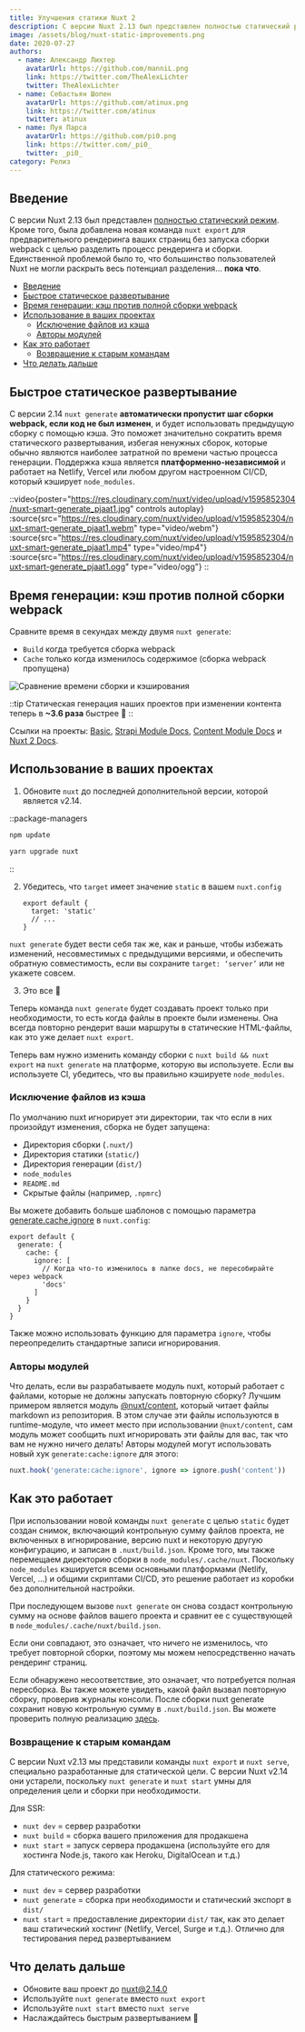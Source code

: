 ```yaml
---
title: Улучшения статики Nuxt 2
description: С версии Nuxt 2.13 был представлен полностью статический режим. Кроме того, была добавлена новая команда nuxt export для предварительного рендеринга ваших страниц без запуска сборки webpack с целью разделить процесс рендеринга и сборки. Единственной проблемой было то, что большинство пользователей Nuxt не могли раскрыть весь потенциал разделения... пока что.
image: /assets/blog/nuxt-static-improvements.png
date: 2020-07-27
authors:
  - name: Александр Лихтер
    avatarUrl: https://github.com/manniL.png
    link: https://twitter.com/TheAlexLichter
    twitter: TheAlexLichter
  - name: Себастьян Шопен
    avatarUrl: https://github.com/atinux.png
    link: https://twitter.com/atinux
    twitter: atinux
  - name: Пуя Парса
    avatarUrl: https://github.com/pi0.png
    link: https://twitter.com/_pi0_
    twitter: _pi0_
category: Релиз
---
```


## [](#introduction)Введение

С версии Nuxt 2.13 был представлен [полностью статический режим](/blog/going-full-static). Кроме того, была добавлена новая команда `nuxt export` для предварительного рендеринга ваших страниц без запуска сборки webpack с целью разделить процесс рендеринга и сборки. Единственной проблемой было то, что большинство пользователей Nuxt не могли раскрыть весь потенциал разделения... **пока что**.

- [Введение](#introduction)
- [Быстрое статическое развертывание](#faster-static-deployments)
- [Время генерации: кэш против полной сборки webpack](#generate-time-cache-vs-full-webpack-build)
- [Использование в ваших проектах](#using-in-your-projects)
  - [Исключение файлов из кэша](#excluding-files-from-cache)
  - [Авторы модулей](#module-authors)
- [Как это работает](#how-it-works)
  - [Возвращение к старым командам](#back-to-old-school-commands)
- [Что делать дальше](#what-to-do-next)

## [](#faster-static-deployments)Быстрое статическое развертывание

С версии 2.14 `nuxt generate` **автоматически пропустит шаг сборки webpack, если код не был изменен**, и будет использовать предыдущую сборку с помощью кэша. Это поможет значительно сократить время статического развертывания, избегая ненужных сборок, которые обычно являются наиболее затратной по времени частью процесса генерации. Поддержка кэша является **платформенно-независимой** и работает на Netlify, Vercel или любом другом настроенном CI/CD, который кэширует `node_modules`.

::video{poster="https://res.cloudinary.com/nuxt/video/upload/v1595852304/nuxt-smart-generate_pjaat1.jpg" controls autoplay}
  :source{src="https://res.cloudinary.com/nuxt/video/upload/v1595852304/nuxt-smart-generate_pjaat1.webm" type="video/webm"}
  :source{src="https://res.cloudinary.com/nuxt/video/upload/v1595852304/nuxt-smart-generate_pjaat1.mp4" type="video/mp4"}
  :source{src="https://res.cloudinary.com/nuxt/video/upload/v1595852304/nuxt-smart-generate_pjaat1.ogg" type="video/ogg"}
::

## [](#faster-static-deployments)Время генерации: кэш против полной сборки webpack

Сравните время в секундах между двумя `nuxt generate`:

- `Build` когда требуется сборка webpack
- `Cache` только когда изменилось содержимое (сборка webpack пропущена)

![Сравнение времени сборки и кэширования](/assets/blog/bar-chart-cache-build.png)

::tip
Статическая генерация наших проектов при изменении контента теперь в **~3.6 раза** быстрее 🚀
::

Ссылки на проекты: [Basic](https://github.com/pi0/nuxt-static-demo), [Strapi Module Docs](https://github.com/nuxt-community/strapi-module/tree/master/docs), [Content Module Docs](https://github.com/nuxt/content/tree/master/docs) и [Nuxt 2 Docs](https://github.com/nuxt/website-v2).

## [](#using-in-your-projects)Использование в ваших проектах

1. Обновите `nuxt` до последней дополнительной версии, которой является v2.14.

::package-managers
```bash [npm]
npm update
```
```bash [yarn]
yarn upgrade nuxt
```
::

2. Убедитесь, что `target` имеет значение `static` в вашем `nuxt.config`

    ```js{}[nuxt.config.js]
    export default {
      target: 'static'
      // ...
    }
    ```

`nuxt generate` будет вести себя так же, как и раньше, чтобы избежать изменений, несовместимых с предыдущими версиями, и обеспечить обратную совместимость, если вы сохраните `target: ‘server’` или не укажете совсем.

3. Это все 🙌

Теперь команда `nuxt generate` будет создавать проект только при необходимости, то есть когда файлы в проекте были изменены. Она всегда повторно рендерит ваши маршруты в статические HTML-файлы, как это уже делает `nuxt export`.

Теперь вам нужно изменить команду сборки с `nuxt build && nuxt export` на `nuxt generate` на платформе, которую вы используете. Если вы используете CI, убедитесь, что вы правильно кэшируете `node_modules`.

### [](#excluding-files-from-cache)Исключение файлов из кэша

По умолчанию nuxt игнорирует эти директории, так что если в них произойдут изменения, сборка не будет запущена:

- Директория сборки (`.nuxt/`)
- Директория статики (`static/`)
- Директория генерации (`dist/`)
- `node_modules`
- `README.md`
- Скрытые файлы (например, `.npmrc`)

Вы можете добавить больше шаблонов с помощью параметра [generate.cache.ignore](https://v2.nuxt.com/docs/configuration-glossary/configuration-generate/#cache) в `nuxt.config`:

```js{}[nuxt.config.js]
export default {
  generate: {
    cache: {
      ignore: [
        // Когда что-то изменилось в папке docs, не пересобирайте через webpack
        'docs'
      ]
    }
  }
}
```

Также можно использовать функцию для параметра `ignore`, чтобы переопределить стандартные записи игнорирования.

### [](#module-authors)Авторы модулей

Что делать, если вы разрабатываете модуль nuxt, который работает с файлами, которые не должны запускать повторную сборку? Лучшим примером является модуль [@nuxt/content](content.nuxt.com), который читает файлы markdown из репозитория. В этом случае эти файлы используются в runtime-модуле, что имеет место при использовании `@nuxt/content`, сам модуль может сообщить nuxt игнорировать эти файлы для вас, так что вам не нужно ничего делать! Авторы модулей могут использовать новый хук `generate:cache:ignore` для этого:

```js
nuxt.hook('generate:cache:ignore', ignore => ignore.push('content'))
```

## [](#how-it-works)Как это работает

При использовании новой команды `nuxt generate` с целью `static` будет создан снимок, включающий контрольную сумму файлов проекта, не включенных в игнорирование, версию nuxt и некоторую другую конфигурацию, и записан в `.nuxt/build.json`. Кроме того, мы также перемещаем директорию сборки в `node_modules/.cache/nuxt`. Поскольку `node_modules` кэшируется всеми основными платформами (Netlify, Vercel, ...) и общими скриптами CI/CD, это решение работает из коробки без дополнительной настройки.

При последующем вызове `nuxt generate` он снова создаст контрольную сумму на основе файлов вашего проекта и сравнит ее с существующей в `node_modules/.cache/nuxt/build.json`.

Если они совпадают, это означает, что ничего не изменилось, что требует повторной сборки, поэтому мы можем непосредственно начать рендеринг страниц.

Если обнаружено несоответствие, это означает, что потребуется полная пересборка. Вы также можете увидеть, какой файл вызвал повторную сборку, проверив журналы консоли. После сборки nuxt generate сохранит новую контрольную сумму в `.nuxt/build.json`. Вы можете проверить полную реализацию [здесь](https://github.com/nuxt/nuxt.js/pull/7712).

### [](#back-to-old-school-commands)Возвращение к старым командам

С версии Nuxt v2.13 мы представили команды `nuxt export` и `nuxt serve`, специально разработанные для статической цели. С версии Nuxt v2.14 они устарели, поскольку `nuxt generate` и `nuxt start` умны для определения цели и сборки при необходимости.

Для SSR:

- `nuxt dev` = сервер разработки
- `nuxt build` = сборка вашего приложения для продакшена
- `nuxt start` = запуск сервера продакшена (используйте его для хостинга Node.js, такого как Heroku, DigitalOcean и т.д.)

Для статического режима:

- `nuxt dev` = сервер разработки
- `nuxt generate` = сборка при необходимости и статический экспорт в `dist/`
- `nuxt start` = предоставление директории `dist/` так, как это делает ваш статический хостинг (Netlify, Vercel, Surge и т.д.). Отлично для тестирования перед развертыванием

## [](#what-to-do-next)Что делать дальше

- Обновите ваш проект до [nuxt@2.14.0](https://github.com/nuxt/nuxt.js/releases/tag/v2.14.0)
- Используйте `nuxt generate` вместо `nuxt export`
- Используйте `nuxt start` вместо `nuxt serve`
- Наслаждайтесь быстрым развертыванием 🤙
